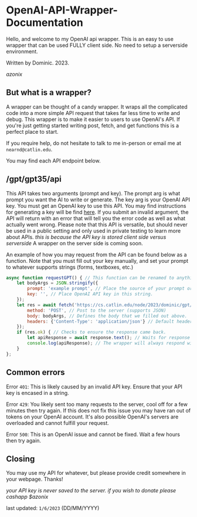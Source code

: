 # OpenAI-API-Wrapper-Documentation

Hello, and welcome to my OpenAI api wrapper. This is an easy to use wrapper that can be used FULLY client side. No need to setup a serverside environment.  

Written by Dominic. 2023. 

*azonix*

## But what is a wrapper?

A wrapper can be thought of a candy wrapper. It wraps all the complicated code into a more simple API request that takes far less time to write and debug. This wrapper is to make it easier to users to use OpenAI's API. If you're just getting started writing post, fetch, and get functions this is a perfect place to start. 

If you require help, do not hesitate to talk to me in-person or email me at `nearnd@catlin.edu`.

You may find each API endpoint below.

## /gpt/gpt35/api

This API takes two arguments (prompt and key). The prompt arg is what prompt you want the AI to write or generate. The key arg is your OpenAI API key. You must get an OpenAI key to use this API. You may find instructions for generating a key will be find [here](https://help.socialintents.com/article/188-how-to-find-your-openai-api-key-for-chatgpt). If you submit an invalid argument, the API will return with an error that will tell you the error code as well as what actually went wrong. Please note that this API is versatile, but should never be used in a public setting and only used in private testing to learn more about APIs. *this is because the API key is stored client side versus serverside* A wrapper on the server side is coming soon.

An example of how you may request from the API can be found below as a function. Note that you must fill out your key manually, and set your prompt to whatever supports strings (forms, textboxes, etc.)

```js
async function requestGPT() { // This function can be renamed to anything.
    let bodyArgs = JSON.stringify({
        prompt: 'example prompt', // Place the source of your prompt or the string of your prompt in here. This is what you are asking the chat bot.
        key: '', // Place OpenAI API key in this string.
    });
    let res = await fetch('https://cs.catlin.edu/node/2023/dominic/gpt/gpt35/api', { // Requests my API with the arguments provided above.
        method: 'POST', // Post to the server (supports JSON)
        body: bodyArgs, // Defines the body that we filled out above.
        headers: {'Content-Type': 'application/json'} // Default headers that are sent to the server specifying what is actually being sent.
    });
    if (res.ok) { // Checks to ensure the response came back.
        let apiResponse = await response.text(); // Waits for response with await function. 
        console.log(apiResponse); // The wrapper will always respond with a string. You can do whatever you want with this now. This will log it to your web development console. You may access it through the keybind 'CTRL-SHIFT-I'.
    }
};
```

## Common errors

Error `401`: This is likely caused by an invalid API key. Ensure that your API key is encased in a string. 

Error `429`: You likely sent too many requests to the server, cool off for a few minutes then try again. If this does not fix this issue you may have ran out of tokens on your OpenAI account. It's also possible OpenAI's servers are overloaded and cannot fulfill your request.

Error `500`: This is an OpenAI issue and cannot be fixed. Wait a few hours then try again.

## Closing

You may use my API for whatever, but please provide credit somewhere in your webpage. Thanks!

*your API key is never saved to the server. if you wish to donate please cashapp $azonix*

last updated: `1/6/2023` (DD/MM/YYYY)
